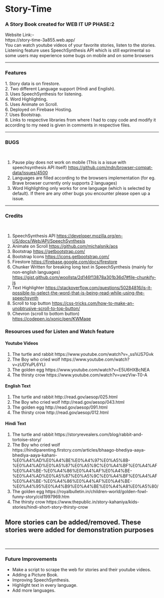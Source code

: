 # Story-Time
<h3>A Story Book created for WEB IT UP PHASE:2</h3>
Website Link:- <br>
https://story-time-3a855.web.app/
<br>
You can watch youtube videos of your favorite stories, listen to the stories.<br>
Listening feature uses SpeechSynthesis API which is still exprimental so some users may experience some bugs on mobile and on some browsers<br>
<hr>
<strong> <h3>Features</h3></strong>
1. Story data is on firestore. <br>
2. Two different Language support (Hindi and English).<br>
3. Uses SpeechSynthesis for listening. <br>
4. Word Highlighting.<br>
5. Uses Animate on Scroll.<br>
6. Deployed on Firebase Hosting.<br>
7. Uses Bootstrap.<br>
8. Links to respective libraries from where I had to copy code and modify it according to my need is given in comments  in respective files. 
<hr>

<strong> <h3>BUGS</h3></strong><br>
1. Pause play does not work on mobile (This is a issue with speechsynthesis API itself) https://github.com/mdn/browser-compat-data/issues/4500
2. Languages are filled according to the browsers implementation (for eg. Brave browser currently only supports 2 languages)<br>
3. Word Highlighting only works for one language (which is selected by default).
If there are any other bugs you encounter please open up a issue.
<hr>

<strong> <h3>Credits</h3></strong><br>
1. SpeechSynthesis API https://developer.mozilla.org/en-US/docs/Web/API/SpeechSynthesis
2. Animate on Scroll https://github.com/michalsnik/aos
3. Bootstrap https://getbootstrap.com/
4. Bootstrap Icons https://icons.getbootstrap.com/
5. Firestore https://firebase.google.com/docs/firestore
6. Chunker Written for breaking long text in SpeechSynthesis (mainly for non-english languages) https://gist.github.com/woollsta/2d146f13878a301b36d7#file-chunkify-js
7. Text Highlighter https://stackoverflow.com/questions/50284816/is-it-possible-to-select-the-word-that-is-being-read-while-using-the-speechsynth
8. Scroll to top button https://css-tricks.com/how-to-make-an-unobtrusive-scroll-to-top-button/
9. Chevron (scroll to bottom button) https://codepen.io/xonic/pen/KWMaqe

<h3>Resources used for Listen and Watch feature<h4>
  <h4>Youtube Videos</h4><ol>
  <li> The turtle and rabbit https://www.youtube.com/watch?v=_sslVJS7Gvk </li>
  <li> The Boy who cried wolf https://www.youtube.com/watch?v=zUDYuPL6YLI </li>
  <li> The golden egg https://www.youtube.com/watch?v=E5U6HXBcNEA </li>
  <li> The thirsty crow https://www.youtube.com/watch?v=uwzViw-T0-A</li>
  </ol>
  <h4>English Text</h4>
  <ol>
  <li>The turtle and rabbit http://read.gov/aesop/025.html  </li>
  <li>The Boy who cried wolf http://read.gov/aesop/043.html </li>
  <li>The golden egg http://read.gov/aesop/091.html     </li>
  <li>The thirsty crow http://read.gov/aesop/012.html</li>
</ol>

 <h4>Hindi Text</h4>
 <ol>
  <li>The turtle and rabbit https://storyrevealers.com/blog/rabbit-and-tortoise-story/</li>
  <li>The Boy who cried wolf https://hindiparenting.firstcry.com/articles/bhaago-bhediya-aaya-bhediya-aaya-kahani-%E0%A4%AD%E0%A4%BE%E0%A4%97%E0%A5%8B-%E0%A4%AD%E0%A5%87%E0%A5%9C%E0%A4%BF%E0%A4%AF%E0%A4%BE-%E0%A4%86%E0%A4%AF%E0%A4%BE-%E0%A4%AD%E0%A5%87%E0%A5%9C%E0%A4%BF%E0%A4%AF%E0%A4%BE-%E0%A4%86%E0%A4%AF%E0%A4%BE-%E0%A4%95%E0%A4%B9%E0%A4%BE%E0%A4%A8%E0%A5%80/</li>
  <li> The golden egg https://royalbulletin.in/children-world/golden-fowl-funny-story/cid1997969.htm</li>
  <li> The thirsty crow https://www.thepublic.in/story-kahaniya/kids-stories/hindi-short-story-thirsty-crow</li>
  </ol>
  
 <h2><strong> More stories can be added/removed. These stories were added for demonstration purposes</strong></h2>
 <br>
 <hr>
 <h3>Future Improvements</h3>
 <ul>
  <li>Make a script to scrape the web for stories and their youtube videos.</li>
  <li>Adding a Picture Book.</li>
  <li>Improving SpeechSynthesis.</li>
 <li>Highlight text in every language.</li>
  <li>Add more languages. </li>
</ul>

